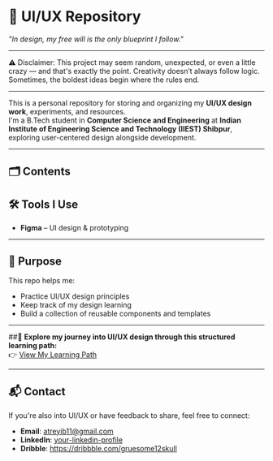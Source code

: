 # 🎨 UI/UX Repository
*"In design, my free will is the only blueprint I follow."*


---

⚠️ Disclaimer:
This project may seem random, unexpected, or even a little crazy — and that's exactly the point. Creativity doesn’t always follow logic. Sometimes, the boldest ideas begin where the rules end.

---

This is a personal repository for storing and organizing my **UI/UX design work**, experiments, and resources.  
I'm a B.Tech student in **Computer Science and Engineering** at **Indian Institute of Engineering Science and Technology (IIEST) Shibpur**, exploring user-centered design alongside development.

---

## 🗂️ Contents

## 🛠 Tools I Use

- **Figma** – UI design & prototyping

---

## 📌 Purpose

This repo helps me:

- Practice UI/UX design principles  
- Keep track of my design learning  
- Build a collection of reusable components and templates  

---

##📌 **Explore my journey into UI/UX design through this structured learning path:**  
👉 [View My Learning Path](https://github.com/atreyi-biswas/General/tree/main)

---

## 📬 Contact

If you're also into UI/UX or have feedback to share, feel free to connect:

- **Email**: atreyib11@gmail.com  
- **LinkedIn**: [your-linkedin-profile](https://linkedin.com/in/atreyi-biswas-02669a309)
- **Dribble**: https://dribbble.com/gruesome12skull


